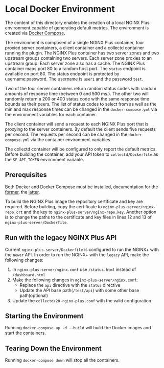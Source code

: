 # Local Docker Environment

The content of this directory enables the creation of a local NGINX Plus environment capable of generating default
metrics. The environment is created via [Docker Compose](https://docs.docker.com/compose/).

The environment is composed of a single NGINX Plus container, four proxied server containers, a client container
and a collectd container running the plugin.
The NGINX Plus container has two server zones and two upstream groups containing two servers. Each server zone proxies
to an upstream group. Each server zone also has a cache. The NGINX Plus container maps port 80 to a random host port.
The `status` endpoint is available on port 80. The status endpoint is protected by username:password. The username is
`user1` and the password `test`.

Two of the four server containers return random status codes with random amounts of response time
(between 0 and 500 ms.). The other two will randomly return a 200 or 400 status code with the same response time bounds
as their peers. The list of status codes to select from as well as the min and max response times can be changed in the
`docker-compose.yml` via the environment variables for each container.

The client container will send a request to each NGINX Plus port that is proxying to the server containers. By default
the client sends five requests per second. The requests per second can be changed in the `docker-compose.yml` via
the container environment variables.

The collectd container will be configured to only report the default metrics. Before building the container, add
your API token to `collectd/Dockerfile` as the `SF_API_TOKEN` environment variable.

## Prerequisites

Both Docker and Docker Compose must be installed, documentation for the
[former](https://docs.docker.com/engine/installation/), the [latter](https://docs.docker.com/compose/install/).

To build the NGINX Plus image the repository certificate and key are required. Before building,
copy the certificate to `nginx-plus-server/nginx-repo.crt` and the key to `nginx-plus-server/nginx-repo.key`.
Another option is to change the paths to the certificate and key files in lines 12 and 13 of
`nginx-plus-server/Dockerfile`.

## Run with the legacy NGINX Plus API

Current `nginx-plus-server/Dockerfile` is configured to run the NGINX+ with the `newer` API. In order to run
the NGINX+ with the `legacy` API, make the following changes:

1. In `nginx-plus-server/nginx.conf` use `/status.html` instead of `/dashboard.html`
2. Make the following changes in `nginx-plus-server/nginx.conf`:
    * Replace the `api` directive with the `status` directive
    * Update the API base path(`/test/api`) with some other base path(optional)
3. Update the `collectd/20-nginx-plus.conf` with the valid configuration.

## Starting the Environment

Running `docker-compose up -d --build` will build the Docker images and start the containers.

## Tearing Down the Environment

Running `docker-compose down` will stop all the containers.
